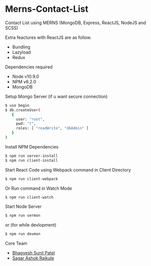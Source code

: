 # Merns-Contact-List
Contact List using MERNS (MongoDB, Express, ReactJS, NodeJS and SCSS)

Extra feactures with ReactJS are as follow.

  - Bundling
  - Lazyload
  - Redux


Dependencies required

  - Node v10.9.0
  - NPM v6.2.0
  - MongoDB


Setup Mongo Server (if u want secure connection)

```sh
$ use begin
$ db.createUser(
   {
     user: "root",
     pwd: "t",
     roles: [ "readWrite", "dbAdmin" ]
   }
)
```


Install NPM Dependencies

```sh
$ npm run server-install
$ npm run client-install
```


Start React Code using Webpack command in Client Directory

```sh
$ npm run client-webpack
```

Or Run command in Watch Mode

```sh
$ npm run client-watch
```


Start Node Server

```sh
$ npm run sermon
```

or (for while devlopment)

```sh
$ npm run devmon
```

Core Team

* [Bhagyesh Sunil Patel]
* [Sagar Ashok Rajkule]


[//]: # (These are reference links used in the body of this note)

   [Bhagyesh Sunil Patel]: <https://github.com/uzrnem>
   [Sagar Ashok Rajkule]: <https://github.com/sagarrajkule>
